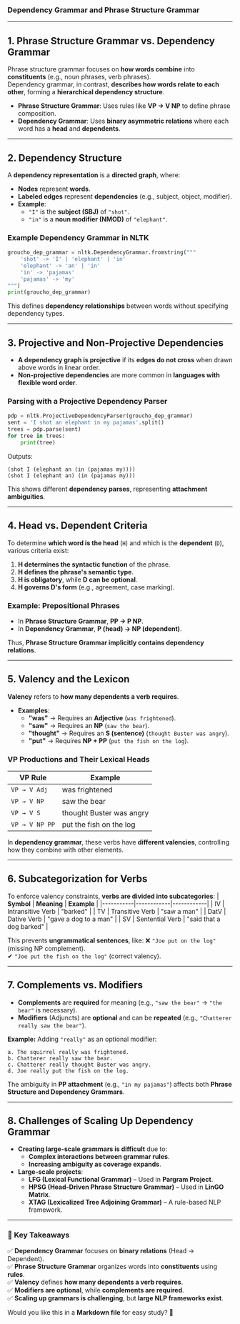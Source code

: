 ### **Dependency Grammar and Phrase Structure Grammar**

---

## **1. Phrase Structure Grammar vs. Dependency Grammar**
Phrase structure grammar focuses on **how words combine** into **constituents** (e.g., noun phrases, verb phrases).  
Dependency grammar, in contrast, **describes how words relate to each other**, forming a **hierarchical dependency structure**.

- **Phrase Structure Grammar**: Uses rules like **VP → V NP** to define phrase composition.
- **Dependency Grammar**: Uses **binary asymmetric relations** where each word has a **head** and **dependents**.

---

## **2. Dependency Structure**
A **dependency representation** is a **directed graph**, where:
- **Nodes** represent **words**.
- **Labeled edges** represent **dependencies** (e.g., subject, object, modifier).
- **Example**:  
  - `"I"` is the **subject (SBJ)** of `"shot"`.  
  - `"in"` is a **noun modifier (NMOD)** of `"elephant"`.

### **Example Dependency Grammar in NLTK**
```python
groucho_dep_grammar = nltk.DependencyGrammar.fromstring("""
    'shot' -> 'I' | 'elephant' | 'in'
    'elephant' -> 'an' | 'in'
    'in' -> 'pajamas'
    'pajamas' -> 'my'
""")
print(groucho_dep_grammar)
```

This defines **dependency relationships** between words without specifying dependency types.

---

## **3. Projective and Non-Projective Dependencies**
- **A dependency graph is projective** if its **edges do not cross** when drawn above words in linear order.
- **Non-projective dependencies** are more common in **languages with flexible word order**.

### **Parsing with a Projective Dependency Parser**
```python
pdp = nltk.ProjectiveDependencyParser(groucho_dep_grammar)
sent = 'I shot an elephant in my pajamas'.split()
trees = pdp.parse(sent)
for tree in trees:
    print(tree)
```
Outputs:
```
(shot I (elephant an (in (pajamas my))))
(shot I (elephant an) (in (pajamas my)))
```
This shows different **dependency parses**, representing **attachment ambiguities**.

---

## **4. Head vs. Dependent Criteria**
To determine **which word is the head** (`H`) and which is the **dependent** (`D`), various criteria exist:
1. **H determines the syntactic function** of the phrase.
2. **H defines the phrase's semantic type**.
3. **H is obligatory**, while **D can be optional**.
4. **H governs D's form** (e.g., agreement, case marking).

### **Example: Prepositional Phrases**
- In **Phrase Structure Grammar**, **PP → P NP**.
- In **Dependency Grammar**, **P (head) → NP (dependent)**.

Thus, **Phrase Structure Grammar implicitly contains dependency relations**.

---

## **5. Valency and the Lexicon**
**Valency** refers to **how many dependents a verb requires**.
- **Examples**:
  - **"was"** → Requires an **Adjective** (`was frightened`).
  - **"saw"** → Requires an **NP** (`saw the bear`).
  - **"thought"** → Requires an **S (sentence)** (`thought Buster was angry`).
  - **"put"** → Requires **NP + PP** (`put the fish on the log`).

### **VP Productions and Their Lexical Heads**
| **VP Rule**   | **Example** |
|--------------|-------------|
| `VP → V Adj` | was frightened |
| `VP → V NP`  | saw the bear |
| `VP → V S`   | thought Buster was angry |
| `VP → V NP PP` | put the fish on the log |

In **dependency grammar**, these verbs have **different valencies**, controlling how they combine with other elements.

---

## **6. Subcategorization for Verbs**
To enforce valency constraints, **verbs are divided into subcategories**:
| **Symbol** | **Meaning** | **Example** |
|-----------|------------|------------|
| IV  | Intransitive Verb | "barked" |
| TV  | Transitive Verb | "saw a man" |
| DatV  | Dative Verb | "gave a dog to a man" |
| SV  | Sentential Verb | "said that a dog barked" |

This prevents **ungrammatical sentences**, like:
❌ `"Joe put on the log"` (missing NP complement).  
✔ `"Joe put the fish on the log"` (correct valency).

---

## **7. Complements vs. Modifiers**
- **Complements** are **required** for meaning (e.g., `"saw the bear"` → `"the bear"` is necessary).
- **Modifiers** (Adjuncts) are **optional** and can be **repeated** (e.g., `"Chatterer really saw the bear"`).

**Example:** Adding `"really"` as an optional modifier:
```
a. The squirrel really was frightened.
b. Chatterer really saw the bear.
c. Chatterer really thought Buster was angry.
d. Joe really put the fish on the log.
```
The ambiguity in **PP attachment** (e.g., `"in my pajamas"`) affects both **Phrase Structure and Dependency Grammars**.

---

## **8. Challenges of Scaling Up Dependency Grammar**
- **Creating large-scale grammars is difficult** due to:
  - **Complex interactions between grammar rules**.
  - **Increasing ambiguity as coverage expands**.
- **Large-scale projects**:
  - **LFG (Lexical Functional Grammar)** – Used in **Pargram Project**.
  - **HPSG (Head-Driven Phrase Structure Grammar)** – Used in **LinGO Matrix**.
  - **XTAG (Lexicalized Tree Adjoining Grammar)** – A rule-based NLP framework.

---

### **🔑 Key Takeaways**
✅ **Dependency Grammar** focuses on **binary relations** (Head → Dependent).  
✅ **Phrase Structure Grammar** organizes words into **constituents** using **rules**.  
✅ **Valency** defines **how many dependents a verb requires**.  
✅ **Modifiers are optional**, while **complements are required**.  
✅ **Scaling up grammars is challenging**, but **large NLP frameworks exist**.

Would you like this in a **Markdown file** for easy study? 🚀